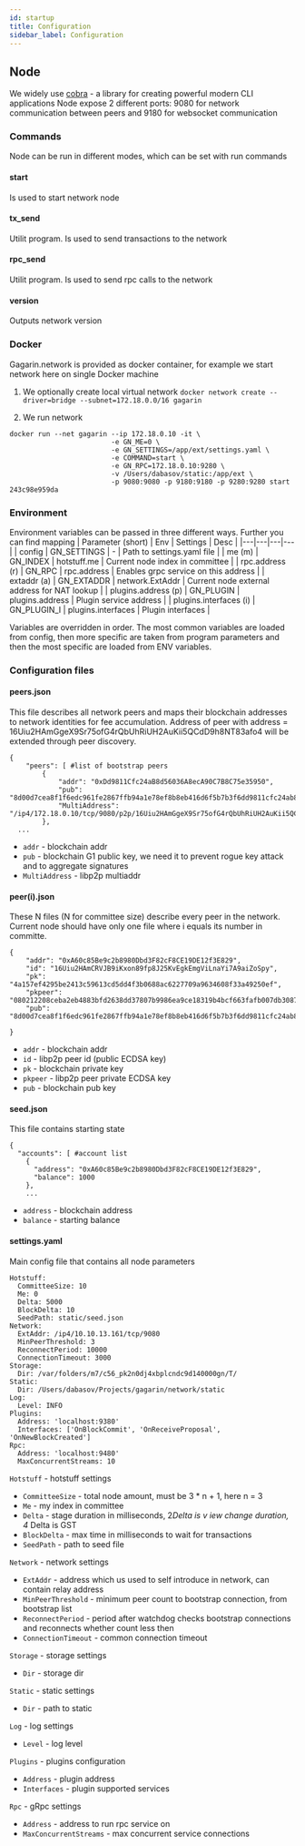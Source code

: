 ```yaml
---
id: startup
title: Configuration
sidebar_label: Configuration
---
```


## Node
We widely use [cobra](https://github.com/spf13/cobra) - a library for creating powerful modern CLI applications
Node expose 2 different ports: 9080 for network communication between peers and 9180 for websocket communication
### Commands
Node can be run in different modes, which can be set with run commands
#### start
Is used to start network node
#### tx_send
Utilit program. Is used to send transactions to the network
#### rpc_send
Utilit program. Is used to send rpc calls to the network
#### version
Outputs network version

### Docker
Gagarin.network is provided as docker container, for example we start network here on single Docker machine
1. We optionally create local virtual network 
```docker network create --driver=bridge --subnet=172.18.0.0/16 gagarin	```

2. We run network
``` 
docker run --net gagarin --ip 172.18.0.10 -it \
                         -e GN_ME=0 \
                         -e GN_SETTINGS=/app/ext/settings.yaml \
                         -e COMMAND=start \
                         -e GN_RPC=172.18.0.10:9280 \
                         -v /Users/dabasov/static:/app/ext \
                         -p 9080:9080 -p 9180:9180 -p 9280:9280 start 243c98e959da
``` 
### Environment
 Environment variables can be passed in three different ways. Further you can find mapping
| Parameter (short) | Env | Settings | Desc |
|---|---|---|---|
| config | GN_SETTINGS | - | Path to settings.yaml file |
| me (m) | GN_INDEX | hotstuff.me | Current node index in committee |
| rpc.address (r) | GN_RPC | rpc.address | Enables grpc service on this address |
| extaddr (a) | GN_EXTADDR | network.ExtAddr | Current node external address for NAT lookup |
| plugins.address (p) | GN_PLUGIN | plugins.address | Plugin service address |
| plugins.interfaces (i) | GN_PLUGIN_I | plugins.interfaces | Plugin interfaces |

Variables are overridden in order. The most common variables are loaded from config, then more specific are taken from program parameters and then the most specific are loaded from ENV variables.

### Configuration files
#### peers.json 
This file describes all network peers and maps their blockchain addresses to network identities for fee accumulation. Address of peer with address = 16Uiu2HAmGgeX9Sr75ofG4rQbUhRiUH2AuKii5QCdD9h8NT83afo4 will be extended through peer discovery.
```
{
	"peers": [ #list of bootstrap peers
		{
			"addr": "0xDd9811Cfc24aB8d56036A8ecA90C7B8C75e35950",
			"pub": "8d00d7cea8f1f6edc961fe2867ffb94a1e78ef8b8eb416d6f5b7b3f6dd9811cfc24ab8d56036a8eca90c7b8c75e35950",
			"MultiAddress": "/ip4/172.18.0.10/tcp/9080/p2p/16Uiu2HAmGgeX9Sr75ofG4rQbUhRiUH2AuKii5QCdD9h8NT83afo4"
		},
  ...
```

- ``addr`` - blockchain addr
- ``pub`` - blockchain G1 public key, we need it to prevent rogue key attack and to aggregate signatures
- ``MultiAddress`` - libp2p multiaddr

#### peer(i).json
These N files (N for committee size) describe every peer in the network. Current node should have only one file where i equals its number in committe.
 
```
{
	"addr": "0xA60c85Be9c2b8980Dbd3F82cF8CE19DE12f3E829",
	"id": "16Uiu2HAmCRVJB9iKxon89fp8J25KvEgkEmgViLnaYi7A9aiZoSpy", 
	"pk": "4a157ef4295be2413c59613cd5dd4f3b0688ac6227709a9634608f33a49250ef",
	"pkpeer": "080212208ceba2eb4883bfd2638dd37807b9986ea9ce18319b4bcf663fafb007db3087e6" 
	"pub": "8d00d7cea8f1f6edc961fe2867ffb94a1e78ef8b8eb416d6f5b7b3f6dd9811cfc24ab8d56036a8eca90c7b8c75e35950"

}
```
- ``addr`` - blockchain addr
- ``id`` - libp2p peer id (public ECDSA key)
- ``pk`` - blockchain private key
- ``pkpeer`` - libp2p peer private ECDSA key
- ``pub`` - blockchain pub key

#### seed.json 
This file contains starting state
```
{
  "accounts": [ #account list
    {
      "address": "0xA60c85Be9c2b8980Dbd3F82cF8CE19DE12f3E829",
      "balance": 1000
    },
    ...
```
- ``address`` - blockchain address
- ``balance`` - starting balance

#### settings.yaml
Main config file that contains all node parameters
```
Hotstuff:
  CommitteeSize: 10
  Me: 0
  Delta: 5000
  BlockDelta: 10
  SeedPath: static/seed.json
Network: 
  ExtAddr: /ip4/10.10.13.161/tcp/9080
  MinPeerThreshold: 3 
  ReconnectPeriod: 10000 
  ConnectionTimeout: 3000
Storage:
  Dir: /var/folders/m7/c56_pk2n0dj4xbplcndc9d140000gn/T/
Static:
  Dir: /Users/dabasov/Projects/gagarin/network/static
Log:
  Level: INFO
Plugins:
  Address: 'localhost:9380'
  Interfaces: ['OnBlockCommit', 'OnReceiveProposal', 'OnNewBlockCreated'] 
Rpc:
  Address: 'localhost:9480'
  MaxConcurrentStreams: 10 
```

``Hotstuff`` - hotstuff settings 
- ``CommitteeSize`` - total node amount, must be 3 * n + 1, here n = 3
- ``Me`` - my index in committee
- ``Delta`` - stage duration in milliseconds, 2*Delta is v iew change duration, 4* Delta is GST
- ``BlockDelta`` - max time in milliseconds to wait for transactions 
- ``SeedPath`` - path to seed file 

``Network`` - network settings
- ``ExtAddr`` - address which us used to self introduce in network, can contain relay address
- ``MinPeerThreshold`` - minimum peer count to bootstrap connection, from bootstrap list
- ``ReconnectPeriod`` - period after watchdog checks bootstrap connections and reconnects whether count less then 
- ``ConnectionTimeout`` - common connection timeout

``Storage`` - storage settings
- ``Dir`` - storage dir

``Static`` - static settings
- ``Dir`` - path to static

``Log`` - log settings
- ``Level`` - log level 

``Plugins`` - plugins configuration
- ``Address`` - plugin address
- ``Interfaces`` - plugin supported services

``Rpc`` - gRpc settings
- ``Address`` - address to run rpc service on
- ``MaxConcurrentStreams`` - max concurrent service connections
